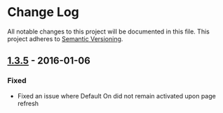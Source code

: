 # Change Log
All notable changes to this project will be documented in this file.
This project adheres to [Semantic Versioning](http://semver.org/).

## [1.3.5](#1.3.5) - 2016-01-06
### Fixed
- Fixed an issue where Default On did not remain activated upon page refresh
